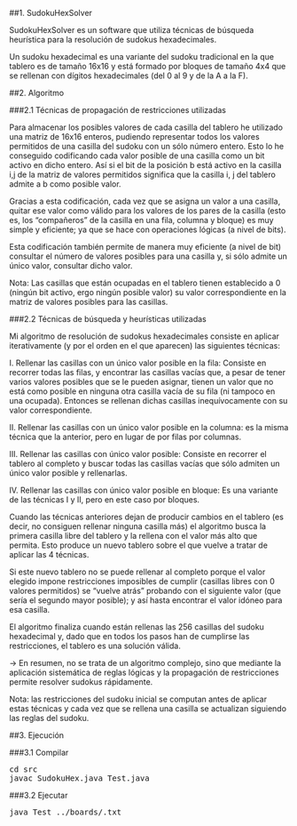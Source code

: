 ##1. SudokuHexSolver

SudokuHexSolver es un software que utiliza técnicas de búsqueda heurística para la resolución de sudokus hexadecimales.

Un sudoku hexadecimal es una variante del sudoku tradicional en la que tablero es de tamaño 16x16 y está formado por bloques de tamaño 4x4 que se rellenan con dígitos hexadecimales (del 0 al 9 y de la A a la F).


##2. Algoritmo

###2.1  Técnicas de propagación de restricciones utilizadas

Para almacenar los posibles valores de cada casilla del tablero he utilizado una matriz de 16x16 enteros, pudiendo representar todos los valores permitidos de una casilla del sudoku con un sólo número entero. Esto lo he conseguido codificando cada valor posible de una casilla como un bit activo en dicho entero. Así si el bit de la posición b está activo en la casilla i,j de la matriz de valores permitidos significa que la casilla i, j del tablero admite a b como posible valor.

Gracias a esta codificación, cada vez que se asigna un valor a una casilla, quitar ese valor como válido para los valores de los pares de la casilla (esto es, los “compañeros” de la casilla en una fila, columna y bloque) es muy simple y eficiente; ya que se hace con operaciones lógicas (a nivel de bits).

Esta codificación también permite de manera muy eficiente (a nivel de bit) consultar el número de valores posibles para una casilla y, si sólo admite un único valor, consultar dicho valor.

Nota: Las casillas que están ocupadas en el tablero tienen establecido a 0 (ningún bit activo, ergo ningún posible valor) su valor correspondiente en la matriz de valores posibles para las casillas.

###2.2 Técnicas de búsqueda y heurísticas utilizadas	

Mi algoritmo de resolución de sudokus hexadecimales consiste en aplicar iterativamente (y por el orden en el que aparecen) las siguientes técnicas:
	 
I. Rellenar las casillas con un único valor posible en la fila: Consiste en recorrer todas las filas, y encontrar las casillas vacías que, a pesar de tener varios valores posibles que se le pueden asignar, tienen un valor que no está como posible en ninguna otra casilla vacía de su fila (ni tampoco en una ocupada). Entonces se rellenan dichas casillas inequívocamente con su valor correspondiente.

II.  Rellenar las casillas con un único valor posible en la columna: es la misma técnica que la anterior, pero en lugar de por filas por columnas.

III.  Rellenar las casillas con único valor posible: Consiste en recorrer el tablero al completo y buscar todas las casillas vacías que sólo admiten un único valor posible y rellenarlas.

IV. Rellenar las casillas con único valor posible en bloque: Es una variante de las técnicas I y II, pero en este caso por bloques.

Cuando las técnicas anteriores dejan de producir cambios en el tablero (es decir, no consiguen rellenar ninguna casilla más) el algoritmo busca la primera casilla libre del tablero y la rellena con el valor más alto que permita. Esto produce un nuevo tablero sobre el que vuelve a tratar de aplicar las 4 técnicas.

Si este nuevo tablero no se puede rellenar al completo porque el valor elegido impone restricciones imposibles de cumplir (casillas libres con 0 valores permitidos) se “vuelve atrás” probando con el siguiente valor (que sería el segundo mayor posible); y así hasta encontrar el valor idóneo para esa casilla.

El algoritmo finaliza cuando están rellenas las 256 casillas del sudoku hexadecimal y, dado que en todos los pasos han de cumplirse las restricciones, el tablero es una solución válida.

→ En resumen, no se trata de un algoritmo complejo, sino que mediante la aplicación sistemática de reglas lógicas y la propagación de restricciones permite resolver sudokus rápidamente.

Nota: las restricciones del sudoku inicial se computan antes de aplicar estas técnicas y cada vez que se rellena una casilla se actualizan siguiendo las reglas del sudoku.

##3. Ejecución

###3.1 Compilar 

<pre>
cd src
javac SudokuHex.java Test.java
</pre>

###3.2 Ejecutar

<pre>
java Test ../boards/<cualquiera>.txt
</pre>
